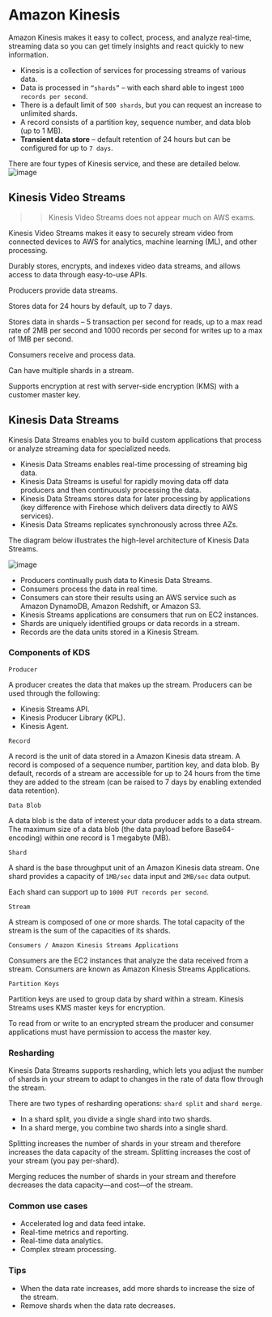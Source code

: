 # Amazon Kinesis
Amazon Kinesis makes it easy to collect, process, and analyze real-time, streaming data so you can get timely insights and react quickly to new information. 

- Kinesis is a collection of services for processing streams of various data.
- Data is processed in `“shards”` – with each shard able to ingest `1000 records per second`.
- There is a default limit of `500 shards`, but you can request an increase to unlimited shards.
- A record consists of a partition key, sequence number, and data blob (up to 1 MB).
- **Transient data store** – default retention of 24 hours but can be configured for up to `7 days`.

There are four types of Kinesis service, and these are detailed below.
![image](https://github.com/user-attachments/assets/ceb1cf3c-228b-4f9f-8d78-3f691788326f)

## Kinesis Video Streams
>> Kinesis Video Streams does not appear much on AWS exams.

Kinesis Video Streams makes it easy to securely stream video from connected devices to AWS for analytics, machine learning (ML), and other processing.

Durably stores, encrypts, and indexes video data streams, and allows access to data through easy-to-use APIs.

Producers provide data streams.

Stores data for 24 hours by default, up to 7 days.

Stores data in shards – 5 transaction per second for reads, up to a max read rate of 2MB per second and 1000 records per second for writes up to a max of 1MB per second.

Consumers receive and process data.

Can have multiple shards in a stream.

Supports encryption at rest with server-side encryption (KMS) with a customer master key.

## Kinesis Data Streams
Kinesis Data Streams enables you to build custom applications that process or analyze streaming data for specialized needs.

- Kinesis Data Streams enables real-time processing of streaming big data.
- Kinesis Data Streams is useful for rapidly moving data off data producers and then continuously processing the data.
- Kinesis Data Streams stores data for later processing by applications (key difference with Firehose which delivers data directly to AWS services).
- Kinesis Data Streams replicates synchronously across three AZs.

The diagram below illustrates the high-level architecture of Kinesis Data Streams.

![image](https://github.com/user-attachments/assets/4784b852-13be-4477-a363-93f4b6221a4c)

- Producers continually push data to Kinesis Data Streams.
- Consumers process the data in real time.
- Consumers can store their results using an AWS service such as Amazon DynamoDB, Amazon Redshift, or Amazon S3.
- Kinesis Streams applications are consumers that run on EC2 instances.
- Shards are uniquely identified groups or data records in a stream.
- Records are the data units stored in a Kinesis Stream.

### Components of KDS

`Producer`

A producer creates the data that makes up the stream.
Producers can be used through the following:
- Kinesis Streams API.
- Kinesis Producer Library (KPL).
- Kinesis Agent.

`Record`

A record is the unit of data stored in a Amazon Kinesis data stream. A record is composed of a sequence number, partition key, and data blob. By default, records of a stream are accessible for up to 24 hours from the time they are added to the stream (can be raised to 7 days by enabling extended data retention).

`Data Blob`

A data blob is the data of interest your data producer adds to a data stream. The maximum size of a data blob (the data payload before Base64-encoding) within one record is 1 megabyte (MB).

`Shard`

A shard is the base throughput unit of an Amazon Kinesis data stream. One shard provides a capacity of `1MB/sec` data input and `2MB/sec` data output.

Each shard can support up to `1000 PUT records per second`.

`Stream`

A stream is composed of one or more shards. The total capacity of the stream is the sum of the capacities of its shards.

`Consumers / Amazon Kinesis Streams Applications`

Consumers are the EC2 instances that analyze the data received from a stream. Consumers are known as Amazon Kinesis Streams Applications.

`Partition Keys`

Partition keys are used to group data by shard within a stream. Kinesis Streams uses KMS master keys for encryption.

To read from or write to an encrypted stream the producer and consumer applications must have permission to access the master key.

### Resharding

Kinesis Data Streams supports resharding, which lets you adjust the number of shards in your stream to adapt to changes in the rate of data flow through the stream.

There are two types of resharding operations: `shard split` and `shard merge`.
- In a shard split, you divide a single shard into two shards.
- In a shard merge, you combine two shards into a single shard.

Splitting increases the number of shards in your stream and therefore increases the data capacity of the stream. Splitting increases the cost of your stream (you pay per-shard).

Merging reduces the number of shards in your stream and therefore decreases the data capacity—and cost—of the stream.

### Common use cases

- Accelerated log and data feed intake.
- Real-time metrics and reporting.
- Real-time data analytics.
- Complex stream processing.

### Tips
- When the data rate increases, add more shards to increase the size of the stream.
- Remove shards when the data rate decreases.

